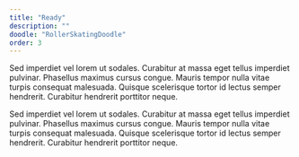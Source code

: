 ```yaml
---
title: "Ready"
description: ""
doodle: "RollerSkatingDoodle"
order: 3
---
```


Sed imperdiet vel lorem ut sodales. Curabitur at massa eget tellus imperdiet pulvinar. Phasellus maximus cursus congue. Mauris tempor nulla vitae turpis consequat malesuada. Quisque scelerisque tortor id lectus semper hendrerit. Curabitur hendrerit porttitor neque.

Sed imperdiet vel lorem ut sodales. Curabitur at massa eget tellus imperdiet pulvinar. Phasellus maximus cursus congue. Mauris tempor nulla vitae turpis consequat malesuada. Quisque scelerisque tortor id lectus semper hendrerit. Curabitur hendrerit porttitor neque.
